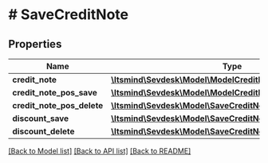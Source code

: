 # # SaveCreditNote

## Properties

Name | Type | Description | Notes
------------ | ------------- | ------------- | -------------
**credit_note** | [**\Itsmind\Sevdesk\Model\ModelCreditNote**](ModelCreditNote.md) |  |
**credit_note_pos_save** | [**\Itsmind\Sevdesk\Model\ModelCreditNotePos[]**](ModelCreditNotePos.md) |  | [optional]
**credit_note_pos_delete** | [**\Itsmind\Sevdesk\Model\SaveCreditNoteCreditNotePosDelete**](SaveCreditNoteCreditNotePosDelete.md) |  | [optional]
**discount_save** | [**\Itsmind\Sevdesk\Model\SaveCreditNoteDiscountSave**](SaveCreditNoteDiscountSave.md) |  | [optional]
**discount_delete** | [**\Itsmind\Sevdesk\Model\SaveCreditNoteDiscountDelete**](SaveCreditNoteDiscountDelete.md) |  | [optional]

[[Back to Model list]](../../README.md#models) [[Back to API list]](../../README.md#endpoints) [[Back to README]](../../README.md)
